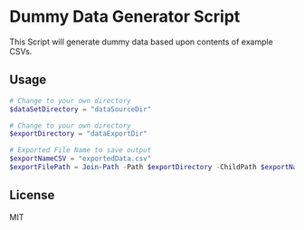 # Dummy Data Generator Script

This Script will generate dummy data based upon contents of example CSVs.

## Usage

```PowerShell
# Change to your own directory
$dataSetDirectory = "dataSourceDir"

# Change to your own directory
$exportDirectory = "dataExportDir"

# Exported File Name to save output
$exportNameCSV = "exportedData.csv"
$exportFilePath = Join-Path -Path $exportDirectory -ChildPath $exportNameCSV
```

## License

MIT

